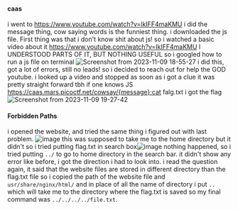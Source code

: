 #### caas
i went to https://www.youtube.com/watch?v=lkIFF4maKMU
i did the message thing, cow saying words is the funniest thing.
i downloaded the js file. First thing was that i don't know shit about js! so i watched  a basic video about it 
https://www.youtube.com/watch?v=lkIFF4maKMU
I UNDERSTOOD PARTS OF IT, BUT NOTHING USEFUL
so i googled how to run a js file on terminal
![Screenshot from 2023-11-09 18-55-27](https://github.com/s4twik/picoctf/assets/147993943/a60f10e5-0e23-48f4-b743-2da2ffc32ac0)
i did this, got a lot of errors, still no leads!
so i decided to reach out for help the GOD youtube.
i looked up a video and stopped as soon as i got a clue
it was pretty straight forward tbh if one knows JS
https://caas.mars.picoctf.net/cowsay/{message};cat falg.txt
i got the flag
![Screenshot from 2023-11-09 19-27-42](https://github.com/s4twik/picoctf/assets/147993943/994afd99-426c-4968-8271-65f8d3d999af)
#### Forbidden Paths
i opened the website, and tried the same thing i figured out with last problem. 
![image](https://github.com/s4twik/picoctf/assets/147993943/3c6fe2db-f31d-4810-9b07-63e723406154)
this was supposed to take me to the home directory
but it didn't
so i tried putting flag.txt in search box![image](https://github.com/s4twik/picoctf/assets/147993943/25aee2f4-6db1-420f-83d7-8b9f895f40d6)
nothing happened, so i tried putting `../` to go to home directory in the search bar.
it didn't show any error like before, i got the direction i had to look into.
i read the question again, it said that the website files are stored in different directory than the flag.txt file
so i copied the path of the website file and `usr/share/nginx/html/` and in place of all the name of directory i put `..` which will take me to the directory where the flag.txt is saved so my final command was `../../../../file.txt`.

